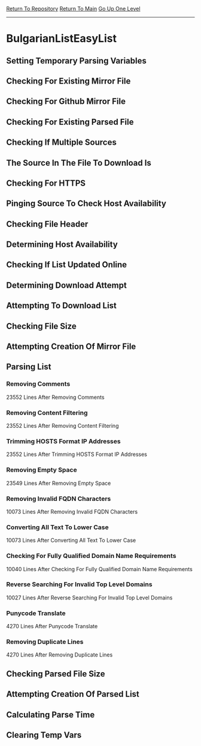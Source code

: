 [Return To Repository](https://github.com/bast69/piholeparser/)
[Return To Main](https://github.com/bast69/piholeparser/blob/master/RecentRunLogs/Mainlog.md)
[Go Up One Level](https://github.com/bast69/piholeparser/blob/master/RecentRunLogs/TopLevelScripts/30-Processing-External-Blacklists.md)
____________________________________
# BulgarianListEasyList
## Setting Temporary Parsing Variables
## Checking For Existing Mirror File
## Checking For Github Mirror File
## Checking For Existing Parsed File
## Checking If Multiple Sources
## The Source In The File To Download Is
## Checking For HTTPS
## Pinging Source To Check Host Availability
## Checking File Header
## Determining Host Availability
## Checking If List Updated Online
## Determining Download Attempt
## Attempting To Download List
## Checking File Size
## Attempting Creation Of Mirror File
## Parsing List
### Removing Comments
23552 Lines After Removing Comments
### Removing Content Filtering
23552 Lines After Removing Content Filtering
### Trimming HOSTS Format IP Addresses
23552 Lines After Trimming HOSTS Format IP Addresses
### Removing Empty Space
23549 Lines After Removing Empty Space
### Removing Invalid FQDN Characters
10073 Lines After Removing Invalid FQDN Characters
### Converting All Text To Lower Case
10073 Lines After Converting All Text To Lower Case
### Checking For Fully Qualified Domain Name Requirements
10040 Lines After Checking For Fully Qualified Domain Name Requirements
### Reverse Searching For Invalid Top Level Domains
10027 Lines After Reverse Searching For Invalid Top Level Domains
### Punycode Translate
4270 Lines After Punycode Translate
### Removing Duplicate Lines
4270 Lines After Removing Duplicate Lines
## Checking Parsed File Size
## Attempting Creation Of Parsed List
## Calculating Parse Time
## Clearing Temp Vars
